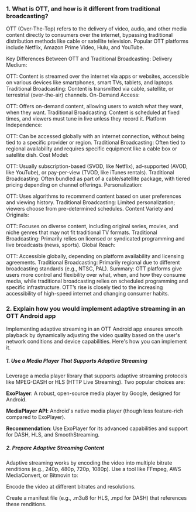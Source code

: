 ### 1. What is OTT, and how is it different from traditional broadcasting?

OTT (Over-The-Top) refers to the delivery of video, audio, and other media content directly to consumers over the internet, bypassing traditional distribution methods like cable or satellite television. Popular OTT platforms include Netflix, Amazon Prime Video, Hulu, and YouTube.

Key Differences Between OTT and Traditional Broadcasting:
Delivery Medium:

OTT: Content is streamed over the internet via apps or websites, accessible on various devices like smartphones, smart TVs, tablets, and laptops.
Traditional Broadcasting: Content is transmitted via cable, satellite, or terrestrial (over-the-air) channels.
On-Demand Access:

OTT: Offers on-demand content, allowing users to watch what they want, when they want.
Traditional Broadcasting: Content is scheduled at fixed times, and viewers must tune in live unless they record it.
Platform Independence:

OTT: Can be accessed globally with an internet connection, without being tied to a specific provider or region.
Traditional Broadcasting: Often tied to regional availability and requires specific equipment like a cable box or satellite dish.
Cost Model:

OTT: Usually subscription-based (SVOD, like Netflix), ad-supported (AVOD, like YouTube), or pay-per-view (TVOD, like iTunes rentals).
Traditional Broadcasting: Often bundled as part of a cable/satellite package, with tiered pricing depending on channel offerings.
Personalization:

OTT: Uses algorithms to recommend content based on user preferences and viewing history.
Traditional Broadcasting: Limited personalization; viewers choose from pre-determined schedules.
Content Variety and Originals:

OTT: Focuses on diverse content, including original series, movies, and niche genres that may not fit traditional TV formats.
Traditional Broadcasting: Primarily relies on licensed or syndicated programming and live broadcasts (news, sports).
Global Reach:

OTT: Accessible globally, depending on platform availability and licensing agreements.
Traditional Broadcasting: Primarily regional due to different broadcasting standards (e.g., NTSC, PAL).
Summary:
OTT platforms give users more control and flexibility over what, when, and how they consume media, while traditional broadcasting relies on scheduled programming and specific infrastructure. OTT’s rise is closely tied to the increasing accessibility of high-speed internet and changing consumer habits.

### 2. Explain how you would implement adaptive streaming in an OTT Android app

Implementing adaptive streaming in an OTT Android app ensures smooth playback by dynamically adjusting the video quality based on the user's network conditions and device capabilities. Here's how you can implement it.

  ##### **1. Use a Media Player That Supports Adaptive Streaming**
Leverage a media player library that supports adaptive streaming protocols like MPEG-DASH or HLS (HTTP Live Streaming). Two popular choices are:

**ExoPlayer**: A robust, open-source media player by Google, designed for Android.

**MediaPlayer API**: Android's native media player (though less feature-rich compared to ExoPlayer).

**Recommendation**: Use ExoPlayer for its advanced capabilities and support for DASH, HLS, and SmoothStreaming.

  ##### **2. Prepare Adaptive Streaming Content**
Adaptive streaming works by encoding the video into multiple bitrate renditions (e.g., 240p, 480p, 720p, 1080p). Use a tool like FFmpeg, AWS MediaConvert, or Bitmovin to:

Encode the video at different bitrates and resolutions.

Create a manifest file (e.g., .m3u8 for HLS, .mpd for DASH) that references these renditions.

